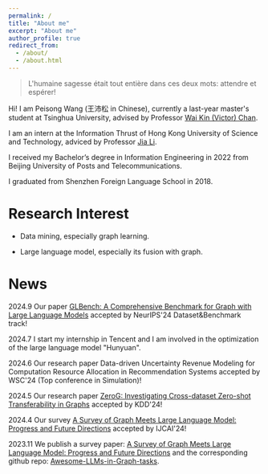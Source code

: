 ```yaml
---
permalink: /
title: "About me"
excerpt: "About me"
author_profile: true
redirect_from: 
  - /about/
  - /about.html
---
```


> L'humaine sagesse était tout entière dans ces deux mots: attendre et espérer!

Hi! I am Peisong Wang (王沛松 in Chinese), currently a last-year master's student at Tsinghua University, advised by Professor [Wai Kin (Victor) Chan](https://www.tbsi.edu.cn/cwj/main.htm).

I am an intern at the Information Thrust of Hong Kong University of Science and Technology, adviced by Professor [Jia Li](https://sites.google.com/view/lijia). 

I received my Bachelor’s degree in Information Engineering in 2022 from Beijing University of Posts and Telecommunications. 

I graduated from Shenzhen Foreign Language School in 2018.

Research Interest
======
* Data mining, especially graph learning.<br>

* Large language model, especially its fusion with graph.

News
======
2024.9 Our paper [GLBench: A Comprehensive Benchmark for Graph with Large Language Models](https://arxiv.org/abs/2407.07457) accepted by NeurIPS'24 Dataset&Benchmark track!

2024.7 I start my internship in Tencent and I am involved in the optimization of the large language model "Hunyuan".

2024.6 Our research paper Data-driven Uncertainty Revenue Modeling for Computation Resource Allocation in Recommendation Systems accepted by WSC'24 (Top conference in Simulation)!

2024.5 Our research paper [ZeroG: Investigating Cross-dataset Zero-shot Transferability in Graphs](https://arxiv.org/abs/2402.11235) accepted by KDD'24!

2024.4 Our survey [A Survey of Graph Meets Large Language Model: Progress and Future Directions](https://arxiv.org/abs/2311.12399) accepted by IJCAI'24!

2023.11 We publish a survey paper: [A Survey of Graph Meets Large Language Model: Progress and Future Directions](https://arxiv.org/abs/2311.12399) and the corresponding github repo: [Awesome-LLMs-in-Graph-tasks](https://github.com/yhLeeee/Awesome-LLMs-in-Graph-tasks).
